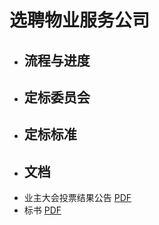 # 选聘物业服务公司






- ## 流程与进度

- ## 定标委员会

- ## 定标标准

- ## 文档

* 业主大会投票结果公告
[PDF](./%e7%ac%ac%e4%ba%8c%e5%b1%8a%e4%b8%9a%e4%b8%bb%e5%a4%a7%e4%bc%9a%e5%85%ac%e5%91%8a.pdf)
* 标书
[PDF](./%e7%bd%97%e6%b9%96%e9%87%91%e5%b2%b8%e7%89%a9%e6%8b%9b%e6%a0%87%e6%96%87%e4%bb%b6.pdf)
